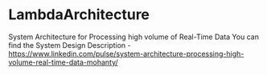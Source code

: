 # LambdaArchitecture
System Architecture for Processing high volume of Real-Time Data
You can find the System Design Description - 
https://www.linkedin.com/pulse/system-architecture-processing-high-volume-real-time-data-mohanty/
